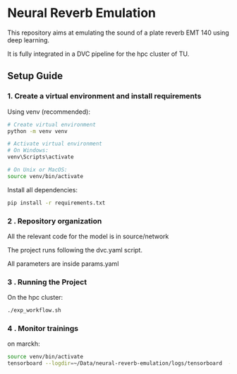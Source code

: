 # Neural Reverb Emulation

This repository aims at emulating the sound of a plate reverb EMT 140 using deep learning.

It is fully integrated in a DVC pipeline for the hpc cluster of TU.

## Setup Guide

### 1. Create a virtual environment and install requirements

Using venv (recommended):
```bash
# Create virtual environment
python -m venv venv

# Activate virtual environment
# On Windows:
venv\Scripts\activate

# On Unix or MacOS:
source venv/bin/activate
```

Install all dependencies:
```bash
pip install -r requirements.txt
```

### 2 . Repository organization

All the relevant code for the model is in source/network

The project runs following the dvc.yaml script.

All parameters are inside params.yaml


### 3 . Running the Project

On the hpc cluster: 
```bash
./exp_workflow.sh
```

### 4 . Monitor trainings

on marckh:

```bash
source venv/bin/activate
tensorboard --logdir=~/Data/neural-reverb-emulation/logs/tensorboard  --path_prefix=/tb1 &!
```
